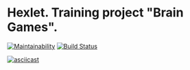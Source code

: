 # Hexlet. Training project "Brain Games".
[![Maintainability](https://api.codeclimate.com/v1/badges/0dc4cfbc44c6be71c605/maintainability)](https://codeclimate.com/github/macanel/project-lvl1-s412/maintainability)
[![Build Status](https://travis-ci.com/macanel/project-lvl1-s412.svg?branch=master)](https://travis-ci.com/macanel/project-lvl1-s412)

[![asciicast](https://asciinema.org/a/RHI3uVmq6Uv4D08nI0wKiGSFV.svg)](https://asciinema.org/a/RHI3uVmq6Uv4D08nI0wKiGSFV)
